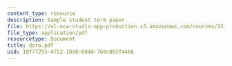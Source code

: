 ```yaml
---
content_type: resource
description: Sample student term paper.
file: https://ol-ocw-studio-app-production.s3.amazonaws.com/courses/22-314j-structural-mechanics-in-nuclear-power-technology-fall-2006/10f77255475218a8604d769c865f44b6_doro.pdf
file_type: application/pdf
resourcetype: Document
title: doro.pdf
uid: 10f77255-4752-18a8-604d-769c865f44b6
---
```


